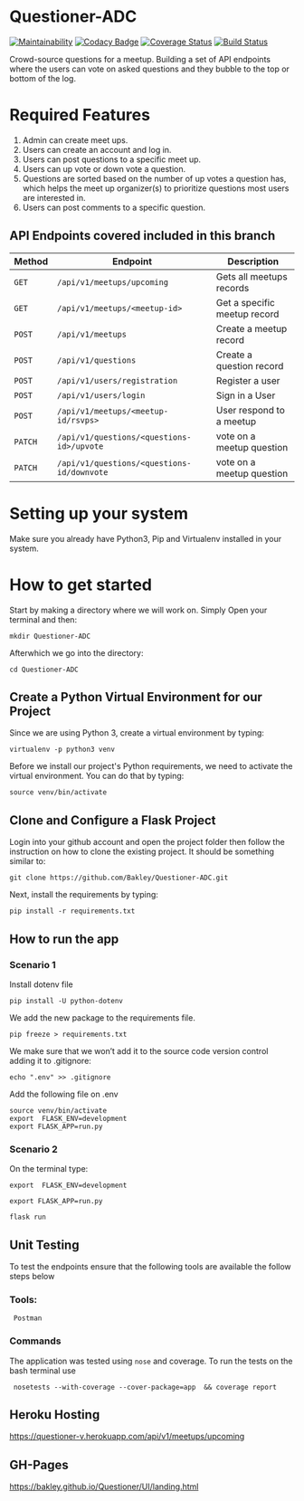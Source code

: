 # Questioner-ADC

[![Maintainability](https://api.codeclimate.com/v1/badges/327b489ebb4d383d38c6/maintainability)](https://codeclimate.com/github/Bakley/Questioner-ADC/maintainability)
[![Codacy Badge](https://api.codacy.com/project/badge/Grade/0c82cd66a38040928a1cdcf0e8044a75)](https://www.codacy.com/app/Bakley/Questioner-ADC?utm_source=github.com&amp;utm_medium=referral&amp;utm_content=Bakley/Questioner-ADC&amp;utm_campaign=Badge_Grade)
[![Coverage Status](https://coveralls.io/repos/github/Bakley/Questioner-ADC/badge.svg?branch=develop)](https://coveralls.io/github/Bakley/Questioner-ADC?branch=develop)
[![Build Status](https://travis-ci.org/Bakley/Questioner-ADC.svg?branch=develop)](https://travis-ci.org/Bakley/Questioner-ADC)

Crowd-source questions for a meetup. Building a set of API endpoints where the users can vote on asked questions and they bubble to the top or bottom of the log.

# Required Features
1. Admin can create meet ups.
2. Users can create an account and log in.
3. Users can post questions to a specific meet up.
4. Users can up vote or down vote a question.
5. Questions are sorted based on the number of up votes a question has, which helps the meet up organizer(s) to prioritize questions most users are interested in.
6. Users can post comments to a specific question.

## API Endpoints covered included in this branch


| Method        |       Endpoint                              |         Description                           |
| ------------- |       -------------                         |         -------------                         |
| `GET`         | `/api/v1/meetups/upcoming`                  |   Gets all meetups records                    |
| `GET`         | `/api/v1/meetups/<meetup-id>`               |   Get a specific meetup record                |
| `POST`        | `/api/v1/meetups`                           |   Create a meetup record                      |
| `POST`        | `/api/v1/questions`                         |   Create a question record                    |
| `POST`        | `/api/v1/users/registration`                |   Register a user                             |
| `POST`        | `/api/v1/users/login`                       |   Sign in a User                              |
| `POST`        | `/api/v1/meetups/<meetup-id/rsvps>`         |   User respond to a meetup                    |
| `PATCH`       | `/api/v1/questions/<questions-id>/upvote`   |   vote on a meetup question                   |
| `PATCH`       | `/api/v1/questions/<questions-id/downvote`  |   vote on a meetup question                   |



# Setting up your system

Make sure you already have Python3, Pip and Virtualenv installed in your system.

# How to get started

Start by making a directory where we will work on. Simply Open your terminal and then:

```
mkdir Questioner-ADC
```

Afterwhich we go into the directory:

```
cd Questioner-ADC
```

## Create a Python Virtual Environment for our Project

Since we are using Python 3, create a virtual environment by typing:

```
virtualenv -p python3 venv
```

Before we install our project's Python requirements, we need to activate the virtual environment. You can do that by typing:

```
source venv/bin/activate
```

## Clone and Configure a Flask Project

Login into your github account and open the project folder then follow the instruction on how to clone the existing project. It should be something similar to:

```
git clone https://github.com/Bakley/Questioner-ADC.git
```

Next, install the requirements by typing:

```
pip install -r requirements.txt
```

## How to run the app

### Scenario 1

Install dotenv file

```
pip install -U python-dotenv
```

We add the new package to the requirements file.

```
pip freeze > requirements.txt
```

We make sure that we won’t add it to the source code version control adding it to .gitignore:


```
echo ".env" >> .gitignore
```

Add the following file on .env
```
source venv/bin/activate
export  FLASK_ENV=development
export FLASK_APP=run.py
```

### Scenario 2

On the terminal type:

```
export  FLASK_ENV=development
```

```
export FLASK_APP=run.py
```

```
flask run
```

## Unit Testing
To test the endpoints ensure that the following tools are available the follow steps below
   ### Tools:
     Postman

### Commands
  The application was tested using `nose` and coverage. To run the tests on the bash terminal use

     nosetests --with-coverage --cover-package=app  && coverage report

## Heroku Hosting

https://questioner-v.herokuapp.com/api/v1/meetups/upcoming

## GH-Pages

https://bakley.github.io/Questioner/UI/landing.html

